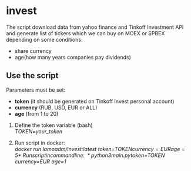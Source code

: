 # invest

The script download data from yahoo finance and Tinkoff Investment API and generate list of tickers which we can buy on MOEX or SPBEX depending on some conditions:

* share currency
* age(how many years companies pay dividends)

## Use the script

Parameters must be set:

* **token** (it should be generated on Tinkoff Invest personal account)
* **currency** (RUB, USD, EUR or ALL)
* **age** (from 1 to 20)

1. Define the token variable (bash) \
*TOKEN=your_token*

2. Run script in docker: \
*docker run lamoadm/invest:latest token=$TOKEN currency=EUR age=5* \
Run script in command line: \
*python3 main.py token=$TOKEN currency=EUR age=1*
